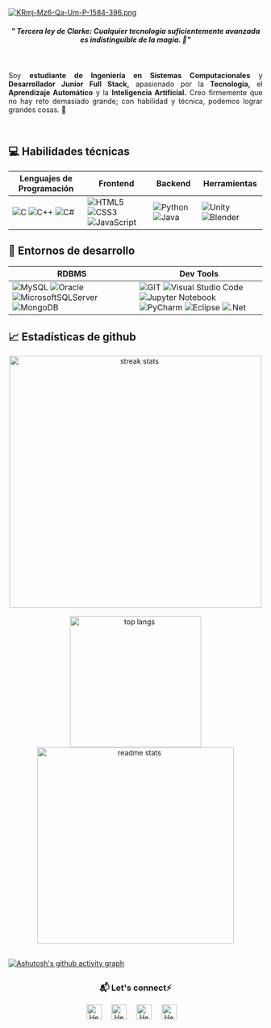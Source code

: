 [![KRmj-Mz6-Qa-Um-P-1584-396.png](https://i.postimg.cc/HkXSSH13/KRmj-Mz6-Qa-Um-P-1584-396.png)](https://postimg.cc/Yv2f959m)
<h5 align="center">" Tercera ley de Clarke: Cualquier tecnología suficientemente avanzada es indistinguible de la magia. 🎢"</h5>
<br>
<p align="justify">
Soy <b>estudiante de Ingeniería en Sistemas Computacionales</b> y <b>Desarrollador Junior Full Stack,</b> apasionado por la <b>Tecnología,</b> el <b>Aprendizaje Automático</b> y la <b>Inteligencia Artificial.</b> Creo firmemente que no hay reto demasiado grande; con habilidad y técnica, podemos lograr grandes cosas. 🍵
</p>
<br>

## 💻 Habilidades técnicas

| Lenguajes de Programación | Frontend | Backend | Herramientas |
|---|---|---|---|
| ![C](https://img.shields.io/badge/c-%2300599C.svg?style=for-the-badge&logo=c&logoColor=white) ![C++](https://img.shields.io/badge/c++-%2300599C.svg?style=for-the-badge&logo=c%2B%2B&logoColor=white) ![C#](https://img.shields.io/badge/c%23-%23239120.svg?style=for-the-badge&logo=c-sharp&logoColor=white) | ![HTML5](https://img.shields.io/badge/HTML5-E34F26?style=for-the-badge&logo=html5&logoColor=white) ![CSS3](https://img.shields.io/badge/CSS3-1572B6?style=for-the-badge&logo=css3&logoColor=white) ![JavaScript](https://img.shields.io/badge/JavaScript-323330?style=for-the-badge&logo=javascript&logoColor=F7DF1E) | ![Python](https://img.shields.io/badge/python-3670A0?style=for-the-badge&logo=python&logoColor=ffdd54) ![Java](https://img.shields.io/badge/java-%23ED8B00.svg?style=for-the-badge&logo=java&logoColor=white) | ![Unity](https://img.shields.io/badge/unity-%23000000.svg?style=for-the-badge&logo=unity&logoColor=white) ![Blender](https://img.shields.io/badge/blender-%23F5792A.svg?style=for-the-badge&logo=blender&logoColor=white) |

## 🔭 Entornos de desarrollo

| RDBMS | Dev Tools |
|---|---|
| ![MySQL](https://img.shields.io/badge/mysql-%2300f.svg?style=for-the-badge&logo=mysql&logoColor=white) ![Oracle](https://img.shields.io/badge/Oracle-F80000?style=for-the-badge&logo=oracle&logoColor=white) ![MicrosoftSQLServer](https://img.shields.io/badge/Microsoft%20SQL%20Server-CC2927?style=for-the-badge&logo=microsoft%20sql%20server&logoColor=white) ![MongoDB](https://img.shields.io/badge/MongoDB-%234ea94b.svg?style=for-the-badge&logo=mongodb&logoColor=white) | ![GIT](https://img.shields.io/badge/GIT-E44C30?style=for-the-badge&logo=git&logoColor=white) ![Visual Studio Code](https://img.shields.io/badge/Visual%20Studio%20Code-0078d7.svg?style=for-the-badge&logo=visual-studio-code&logoColor=white) ![Jupyter Notebook](https://img.shields.io/badge/jupyter-%23FA0F00.svg?style=for-the-badge&logo=jupyter&logoColor=white) ![PyCharm](https://img.shields.io/badge/pycharm-143?style=for-the-badge&logo=pycharm&logoColor=black&color=black&labelColor=green) ![Eclipse](https://img.shields.io/badge/Eclipse-FE7A16.svg?style=for-the-badge&logo=Eclipse&logoColor=white) ![.Net](https://img.shields.io/badge/.NET-5C2D91?style=for-the-badge&logo=.net&logoColor=white) |

## 📈 Estadísticas de github
<div align="center">
  <div style="display: flex; justify-content: center; align-items: center;">
    <img width=500 src="https://github-readme-streak-stats-salesp07.vercel.app/?user=Jjmoreno24&count_private=true&theme=react&border_radius=10" alt="streak stats"/>
  </div>
  <br/>
  <div>
    <img width=260 src="https://github-readme-stats-salesp07.vercel.app/api/top-langs/?username=Jjmoreno24&hide=HTML&langs_count=8&layout=compact&theme=react&border_radius=10&size_weight=0.5&count_weight=0.5&exclude_repo=github-readme-stats" alt="top langs" />
    <img width=390 src="https://github-readme-stats-salesp07.vercel.app/api?username=Jjmoreno24&count_private=true&show_icons=true&theme=react&rank_icon=github&border_radius=10" alt="readme stats" />
  </div>
</div>


## 
[![Ashutosh's github activity graph](https://github-readme-activity-graph.vercel.app/graph?username=Jjmoreno24&bg_color=0d1117&color=2db48f&line=484fd8&point=2abcf7&area=true&hide_border=true)](https://github.com/ashutosh00710/github-readme-activity-graph)

##
<div align="center">
<h3 align="center"> 📬 Let's connect⚡</h3> 
</div>
<p align="center">
<a href="https://www.linkedin.com/in/jjmoreno24" target="blank">
<img align="center" width="30px" alt="Hector's LinkedIn" src="https://www.vectorlogo.zone/logos/linkedin/linkedin-icon.svg"/></a> &nbsp; &nbsp;
<a href="https://twitter.com" target="blank">
<img align="center" width="30px" alt="Hector's Twitter" src="https://www.vectorlogo.zone/logos/twitter/twitter-official.svg"/></a> &nbsp; &nbsp;
<a href="https://www.instagram.com/" target="blank">
<img align="center" width="30px" alt="Hector's Twitch" src="https://www.vectorlogo.zone/logos/instagram/instagram-icon.svg"/></a> &nbsp; &nbsp;
<a href="https://www.youtube.com/@JoseMoreno-kt3xb" target="blank">
<img align="center" width="30px" alt="Hector's Youtube" src="https://www.vectorlogo.zone/logos/youtube/youtube-icon.svg"/></a> &nbsp; &nbsp;
</p>

